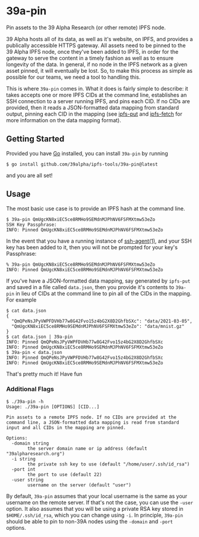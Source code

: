 # 39a-pin

Pin assets to the 39 Alpha Research (or other remote) IPFS node.

39 Alpha hosts all of its data, as well as it's website, on IPFS, and provides a publically accessible HTTPS gateway. All assets need to be pinned to the 39 Alpha IPFS node, once they've been added to IPFS, in order for the gateway to serve the content in a timely fashion as well as to ensure longevity of the data. In general, if no node in the IPFS network as a given asset pinned, it will eventually be lost. So, to make this process as simple as possible for our teams, we need a tool to handling this.

This is where `39a-pin` comes in. What it does is fairly simple to describe: it takes accepts one or more IPFS CIDs at the command line, establishes an SSH connection to a server running IPFS, and pins each CID. If no CIDs are provided, then it reads a JSON-formatted data mapping from standard output, pinning each CID in the mapping (see [ipfs-put](../ipfs-put) and [ipfs-fetch](../ipfs-fetch) for more information on the data mapping format).

## Getting Started

Provided you have [Go](https://golang.org) installed, you can install `39a-pin` by running

```shell
$ go install github.com/39alpha/ipfs-tools/39a-pin@latest
```

and you are all set!

## Usage

The most basic use case is to provide an IPFS hash at the command line.
```shell
$ 39a-pin QmUgcKN8xiEC5ce8RMHo9SEMdnMJPhNV6FSFMXtmw53eZo
SSH Key Passphrase:
INFO: Pinned QmUgcKN8xiEC5ce8RMHo9SEMdnMJPhNV6FSFMXtmw53eZo
```

In the event that you have a running instance of [ssh-agent(1)](https://www.man7.org/linux/man-pages/man1/ssh-agent.1.html), and your SSH key has been added to it, then you will not be prompted for your key's Passphrase:
```shell
% 39a-pin QmUgcKN8xiEC5ce8RMHo9SEMdnMJPhNV6FSFMXtmw53eZo
INFO: Pinned QmUgcKN8xiEC5ce8RMHo9SEMdnMJPhNV6FSFMXtmw53eZo
```

If you've have a JSON-formatted data mapping, say generated by `ipfs-put` and saved in a file called `data.json`, then you provide it's contents to `39a-pin` in lieu of CIDs at the command line to pin all of the CIDs in the mapping. For example
```shell
$ cat data.json
{
  "QmQPeNsJPyVWPFDVHb77w8G42Fvo15z4bG2X8D2GhfbSXc": "data/2021-03-05",
  "QmUgcKN8xiEC5ce8RMHo9SEMdnMJPhNV6FSFMXtmw53eZo": "data/mnist.gz"
}
$ cat data.json | 39a-pin
INFO: Pinned QmQPeNsJPyVWPFDVHb77w8G42Fvo15z4bG2X8D2GhfbSXc
INFO: Pinned QmUgcKN8xiEC5ce8RMHo9SEMdnMJPhNV6FSFMXtmw53eZo
$ 39a-pin < data.json
INFO: Pinned QmQPeNsJPyVWPFDVHb77w8G42Fvo15z4bG2X8D2GhfbSXc
INFO: Pinned QmUgcKN8xiEC5ce8RMHo9SEMdnMJPhNV6FSFMXtmw53eZo
```

That's pretty much it! Have fun

### Additional Flags

```shell
$ ./39a-pin -h
Usage: ./39a-pin [OPTIONS] [CID...]

Pin assets to a remote IPFS node. If no CIDs are provided at the
command line, a JSON-formatted data mapping is read from standard
input and all CIDs in the mapping are pinned.

Options:
  -domain string
    	the server domain name or ip address (default "39alpharesearch.org")
  -i string
    	the private ssh key to use (default "/home/user/.ssh/id_rsa")
  -port int
    	the port to use (default 22)
  -user string
    	username on the server (default "user")
```

By default, `39a-pin` assumes that your local username is the same as your username on the remote server. If that's not the case, you can use the `-user` option. It also assumes that you will be using a private RSA key stored in `$HOME/.ssh/id_rsa`, which you can change using `-i`. In principle, `39a-pin` should be able to pin to non-39A nodes using the `-domain` and `-port` options.
